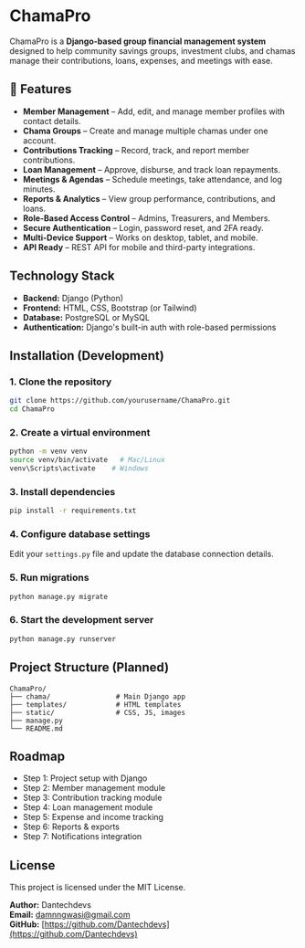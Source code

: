 # ChamaPro

ChamaPro is a **Django-based group financial management system** designed to help community savings groups, investment clubs, and chamas manage their contributions, loans, expenses, and meetings with ease.

## 🚀 Features

- **Member Management** – Add, edit, and manage member profiles with contact details.
- **Chama Groups** – Create and manage multiple chamas under one account.
- **Contributions Tracking** – Record, track, and report member contributions.
- **Loan Management** – Approve, disburse, and track loan repayments.
- **Meetings & Agendas** – Schedule meetings, take attendance, and log minutes.
- **Reports & Analytics** – View group performance, contributions, and loans.
- **Role-Based Access Control** – Admins, Treasurers, and Members.
- **Secure Authentication** – Login, password reset, and 2FA ready.
- **Multi-Device Support** – Works on desktop, tablet, and mobile.
- **API Ready** – REST API for mobile and third-party integrations.

## Technology Stack
- **Backend:** Django (Python)  
- **Frontend:** HTML, CSS, Bootstrap (or Tailwind)  
- **Database:** PostgreSQL or MySQL  
- **Authentication:** Django's built-in auth with role-based permissions  

## Installation (Development)

### 1. Clone the repository
```bash
git clone https://github.com/yourusername/ChamaPro.git
cd ChamaPro
```

### 2. Create a virtual environment
```bash
python -m venv venv
source venv/bin/activate   # Mac/Linux
venv\Scripts\activate    # Windows
```

### 3. Install dependencies
```bash
pip install -r requirements.txt
```

### 4. Configure database settings
Edit your `settings.py` file and update the database connection details.

### 5. Run migrations
```bash
python manage.py migrate
```

### 6. Start the development server
```bash
python manage.py runserver
```

## Project Structure (Planned)
```
ChamaPro/
├── chama/                # Main Django app
├── templates/            # HTML templates
├── static/               # CSS, JS, images
├── manage.py
└── README.md
```

## Roadmap
- Step 1: Project setup with Django  
- Step 2: Member management module  
- Step 3: Contribution tracking module  
- Step 4: Loan management module  
- Step 5: Expense and income tracking  
- Step 6: Reports & exports  
- Step 7: Notifications integration  

## License
This project is licensed under the MIT License.

**Author:** Dantechdevs  
**Email:** damnngwasi@gmail.com  
**GitHub:** [https://github.com/Dantechdevs](https://github.com/Dantechdevs)
